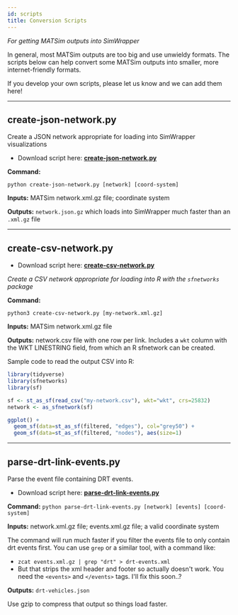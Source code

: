 ```yaml
---
id: scripts
title: Conversion Scripts
---
```


_For getting MATSim outputs into SimWrapper_

In general, most MATSim outputs are too big and use unwieldy formats. The scripts below can help convert some MATSim outputs into smaller, more internet-friendly formats.

If you develop your own scripts, please let us know and we can add them here!

---

## create-json-network.py

Create a JSON network appropriate for loading into SimWrapper visualizations

- Download script here: **[create-json-network.py](https://raw.githubusercontent.com/simwrapper/simwrapper/master/scripts/create-geojson-network.py)**

**Command:**

`python create-json-network.py [network] [coord-system]`

**Inputs:** MATSim network.xml.gz file; coordinate system

**Outputs:** `network.json.gz` which loads into SimWrapper much faster than an `.xml.gz` file

---

## create-csv-network.py

- Download script here: **[create-csv-network.py](https://raw.githubusercontent.com/simwrapper/simwrapper/master/scripts/create-csv-network.py)**

_Create a CSV network appropriate for loading into R with the `sfnetworks` package_

**Command:**

`python3 create-csv-network.py [my-network.xml.gz]`

**Inputs:** MATSim network.xml.gz file

**Outputs:** network.csv file with one row per link. Includes a `wkt` column with the WKT LINESTRING field, from which an R sfnetwork can be created.

Sample code to read the output CSV into R:

```R
library(tidyverse)
library(sfnetworks)
library(sf)

sf <- st_as_sf(read_csv("my-network.csv"), wkt="wkt", crs=25832)
network <- as_sfnetwork(sf)

ggplot() +
  geom_sf(data=st_as_sf(filtered, "edges"), col="grey50") +
  geom_sf(data=st_as_sf(filtered, "nodes"), aes(size=1)
```

---

## parse-drt-link-events.py

Parse the event file containing DRT events.

- Download script here: **[parse-drt-link-events.py](https://raw.githubusercontent.com/simwrapper/simwrapper/master/scripts/parse-drt-link-events.py)**

**Command:** `python parse-drt-link-events.py [network] [events] [coord-system]`

**Inputs:** network.xml.gz file; events.xml.gz file; a valid coordinate system

The command will run much faster if you filter the events file to only contain drt events first. You can use `grep` or a similar tool, with a command like:

- `zcat events.xml.gz | grep "drt" > drt-events.xml`
- But that strips the xml header and footer so actually doesn't work. You need the `<events>` and `</events>` tags. I'll fix this soon..?

**Outputs:** `drt-vehicles.json`

Use gzip to compress that output so things load faster.
